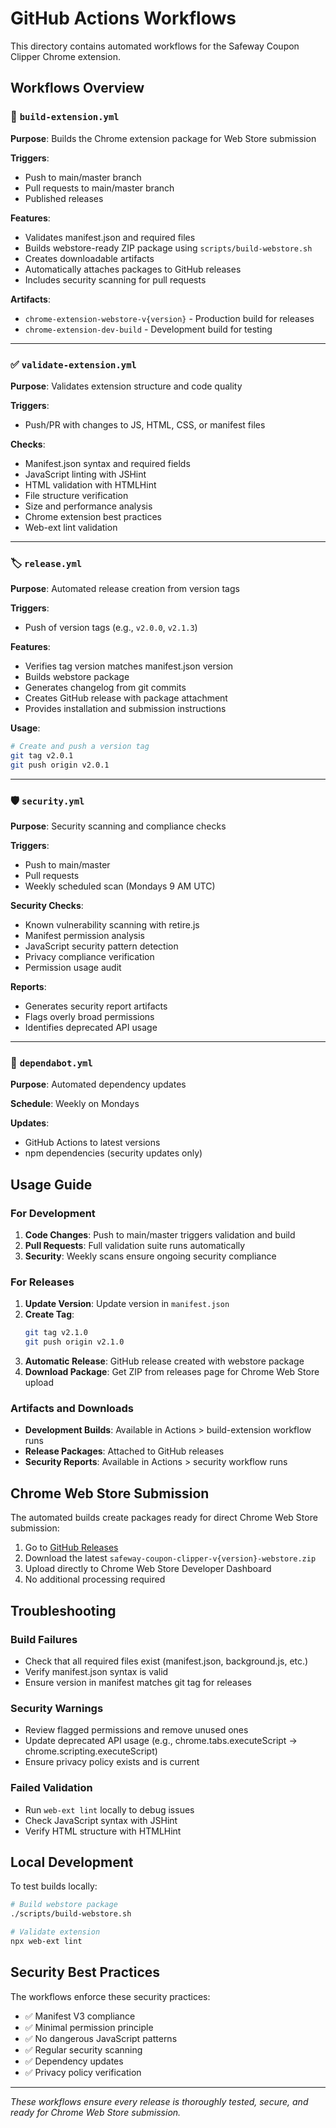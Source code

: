 # GitHub Actions Workflows

This directory contains automated workflows for the Safeway Coupon Clipper Chrome extension.

## Workflows Overview

### 🚀 `build-extension.yml`
**Purpose**: Builds the Chrome extension package for Web Store submission

**Triggers**:
- Push to main/master branch
- Pull requests to main/master branch  
- Published releases

**Features**:
- Validates manifest.json and required files
- Builds webstore-ready ZIP package using `scripts/build-webstore.sh`
- Creates downloadable artifacts
- Automatically attaches packages to GitHub releases
- Includes security scanning for pull requests

**Artifacts**:
- `chrome-extension-webstore-v{version}` - Production build for releases
- `chrome-extension-dev-build` - Development build for testing

---

### ✅ `validate-extension.yml`
**Purpose**: Validates extension structure and code quality

**Triggers**:
- Push/PR with changes to JS, HTML, CSS, or manifest files

**Checks**:
- Manifest.json syntax and required fields
- JavaScript linting with JSHint
- HTML validation with HTMLHint
- File structure verification
- Size and performance analysis
- Chrome extension best practices
- Web-ext lint validation

---

### 🏷️ `release.yml`
**Purpose**: Automated release creation from version tags

**Triggers**:
- Push of version tags (e.g., `v2.0.0`, `v2.1.3`)

**Features**:
- Verifies tag version matches manifest.json version
- Builds webstore package
- Generates changelog from git commits
- Creates GitHub release with package attachment
- Provides installation and submission instructions

**Usage**:
```bash
# Create and push a version tag
git tag v2.0.1
git push origin v2.0.1
```

---

### 🛡️ `security.yml`
**Purpose**: Security scanning and compliance checks

**Triggers**:
- Push to main/master
- Pull requests
- Weekly scheduled scan (Mondays 9 AM UTC)

**Security Checks**:
- Known vulnerability scanning with retire.js
- Manifest permission analysis
- JavaScript security pattern detection
- Privacy compliance verification
- Permission usage audit

**Reports**:
- Generates security report artifacts
- Flags overly broad permissions
- Identifies deprecated API usage

---

### 🔄 `dependabot.yml`
**Purpose**: Automated dependency updates

**Schedule**: Weekly on Mondays

**Updates**:
- GitHub Actions to latest versions
- npm dependencies (security updates only)

## Usage Guide

### For Development
1. **Code Changes**: Push to main/master triggers validation and build
2. **Pull Requests**: Full validation suite runs automatically
3. **Security**: Weekly scans ensure ongoing security compliance

### For Releases
1. **Update Version**: Update version in `manifest.json`
2. **Create Tag**: 
   ```bash
   git tag v2.1.0
   git push origin v2.1.0
   ```
3. **Automatic Release**: GitHub release created with webstore package
4. **Download Package**: Get ZIP from releases page for Chrome Web Store upload

### Artifacts and Downloads
- **Development Builds**: Available in Actions > build-extension workflow runs
- **Release Packages**: Attached to GitHub releases
- **Security Reports**: Available in Actions > security workflow runs

## Chrome Web Store Submission

The automated builds create packages ready for direct Chrome Web Store submission:

1. Go to [GitHub Releases](../../releases)
2. Download the latest `safeway-coupon-clipper-v{version}-webstore.zip`
3. Upload directly to Chrome Web Store Developer Dashboard
4. No additional processing required

## Troubleshooting

### Build Failures
- Check that all required files exist (manifest.json, background.js, etc.)
- Verify manifest.json syntax is valid
- Ensure version in manifest matches git tag for releases

### Security Warnings
- Review flagged permissions and remove unused ones
- Update deprecated API usage (e.g., chrome.tabs.executeScript → chrome.scripting.executeScript)
- Ensure privacy policy exists and is current

### Failed Validation
- Run `web-ext lint` locally to debug issues
- Check JavaScript syntax with JSHint
- Verify HTML structure with HTMLHint

## Local Development

To test builds locally:
```bash
# Build webstore package
./scripts/build-webstore.sh

# Validate extension
npx web-ext lint
```

## Security Best Practices

The workflows enforce these security practices:
- ✅ Manifest V3 compliance
- ✅ Minimal permission principle
- ✅ No dangerous JavaScript patterns
- ✅ Regular security scanning
- ✅ Dependency updates
- ✅ Privacy policy verification

---

*These workflows ensure every release is thoroughly tested, secure, and ready for Chrome Web Store submission.*